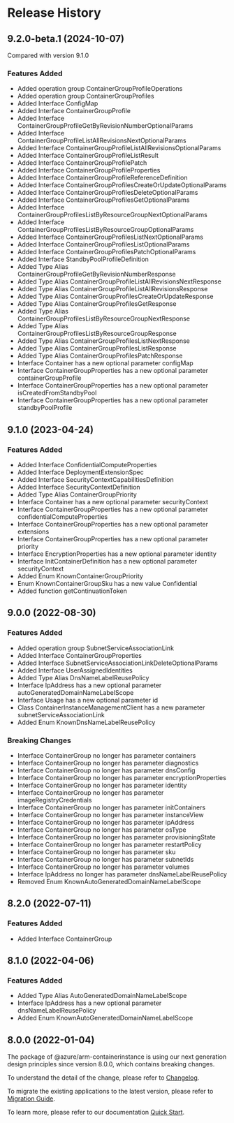 # Release History
    
## 9.2.0-beta.1 (2024-10-07)
Compared with version 9.1.0
    
### Features Added

  - Added operation group ContainerGroupProfileOperations
  - Added operation group ContainerGroupProfiles
  - Added Interface ConfigMap
  - Added Interface ContainerGroupProfile
  - Added Interface ContainerGroupProfileGetByRevisionNumberOptionalParams
  - Added Interface ContainerGroupProfileListAllRevisionsNextOptionalParams
  - Added Interface ContainerGroupProfileListAllRevisionsOptionalParams
  - Added Interface ContainerGroupProfileListResult
  - Added Interface ContainerGroupProfilePatch
  - Added Interface ContainerGroupProfileProperties
  - Added Interface ContainerGroupProfileReferenceDefinition
  - Added Interface ContainerGroupProfilesCreateOrUpdateOptionalParams
  - Added Interface ContainerGroupProfilesDeleteOptionalParams
  - Added Interface ContainerGroupProfilesGetOptionalParams
  - Added Interface ContainerGroupProfilesListByResourceGroupNextOptionalParams
  - Added Interface ContainerGroupProfilesListByResourceGroupOptionalParams
  - Added Interface ContainerGroupProfilesListNextOptionalParams
  - Added Interface ContainerGroupProfilesListOptionalParams
  - Added Interface ContainerGroupProfilesPatchOptionalParams
  - Added Interface StandbyPoolProfileDefinition
  - Added Type Alias ContainerGroupProfileGetByRevisionNumberResponse
  - Added Type Alias ContainerGroupProfileListAllRevisionsNextResponse
  - Added Type Alias ContainerGroupProfileListAllRevisionsResponse
  - Added Type Alias ContainerGroupProfilesCreateOrUpdateResponse
  - Added Type Alias ContainerGroupProfilesGetResponse
  - Added Type Alias ContainerGroupProfilesListByResourceGroupNextResponse
  - Added Type Alias ContainerGroupProfilesListByResourceGroupResponse
  - Added Type Alias ContainerGroupProfilesListNextResponse
  - Added Type Alias ContainerGroupProfilesListResponse
  - Added Type Alias ContainerGroupProfilesPatchResponse
  - Interface Container has a new optional parameter configMap
  - Interface ContainerGroupProperties has a new optional parameter containerGroupProfile
  - Interface ContainerGroupProperties has a new optional parameter isCreatedFromStandbyPool
  - Interface ContainerGroupProperties has a new optional parameter standbyPoolProfile
    
    
## 9.1.0 (2023-04-24)
    
### Features Added

  - Added Interface ConfidentialComputeProperties
  - Added Interface DeploymentExtensionSpec
  - Added Interface SecurityContextCapabilitiesDefinition
  - Added Interface SecurityContextDefinition
  - Added Type Alias ContainerGroupPriority
  - Interface Container has a new optional parameter securityContext
  - Interface ContainerGroupProperties has a new optional parameter confidentialComputeProperties
  - Interface ContainerGroupProperties has a new optional parameter extensions
  - Interface ContainerGroupProperties has a new optional parameter priority
  - Interface EncryptionProperties has a new optional parameter identity
  - Interface InitContainerDefinition has a new optional parameter securityContext
  - Added Enum KnownContainerGroupPriority
  - Enum KnownContainerGroupSku has a new value Confidential
  - Added function getContinuationToken
    
    
## 9.0.0 (2022-08-30)
    
### Features Added

  - Added operation group SubnetServiceAssociationLink
  - Added Interface ContainerGroupProperties
  - Added Interface SubnetServiceAssociationLinkDeleteOptionalParams
  - Added Interface UserAssignedIdentities
  - Added Type Alias DnsNameLabelReusePolicy
  - Interface IpAddress has a new optional parameter autoGeneratedDomainNameLabelScope
  - Interface Usage has a new optional parameter id
  - Class ContainerInstanceManagementClient has a new parameter subnetServiceAssociationLink
  - Added Enum KnownDnsNameLabelReusePolicy

### Breaking Changes

  - Interface ContainerGroup no longer has parameter containers
  - Interface ContainerGroup no longer has parameter diagnostics
  - Interface ContainerGroup no longer has parameter dnsConfig
  - Interface ContainerGroup no longer has parameter encryptionProperties
  - Interface ContainerGroup no longer has parameter identity
  - Interface ContainerGroup no longer has parameter imageRegistryCredentials
  - Interface ContainerGroup no longer has parameter initContainers
  - Interface ContainerGroup no longer has parameter instanceView
  - Interface ContainerGroup no longer has parameter ipAddress
  - Interface ContainerGroup no longer has parameter osType
  - Interface ContainerGroup no longer has parameter provisioningState
  - Interface ContainerGroup no longer has parameter restartPolicy
  - Interface ContainerGroup no longer has parameter sku
  - Interface ContainerGroup no longer has parameter subnetIds
  - Interface ContainerGroup no longer has parameter volumes
  - Interface IpAddress no longer has parameter dnsNameLabelReusePolicy
  - Removed Enum KnownAutoGeneratedDomainNameLabelScope
    
    
## 8.2.0 (2022-07-11)
    
### Features Added

  - Added Interface ContainerGroup
    
    
## 8.1.0 (2022-04-06)
    
### Features Added

  - Added Type Alias AutoGeneratedDomainNameLabelScope
  - Interface IpAddress has a new optional parameter dnsNameLabelReusePolicy
  - Added Enum KnownAutoGeneratedDomainNameLabelScope
    
    
## 8.0.0 (2022-01-04)

The package of @azure/arm-containerinstance is using our next generation design principles since version 8.0.0, which contains breaking changes.

To understand the detail of the change, please refer to [Changelog](https://aka.ms/js-track2-changelog).

To migrate the existing applications to the latest version, please refer to [Migration Guide](https://aka.ms/js-track2-migration-guide).

To learn more, please refer to our documentation [Quick Start](https://aka.ms/azsdk/js/mgmt/quickstart).
